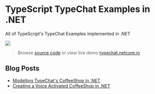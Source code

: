 # TypeScript TypeChat Examples in .NET

All of TypeScript's TypeChat Examples implemented in .NET

[![](https://servicestack.net/img/posts/typescript-typechat-examples/typechat.png)](https://typechat.netcore.io/)

> Browse [source code](https://github.com/NetCoreApps/TypeChatExamples) or view live demo [typechat.netcore.io](https://typechat.netcore.io) 

## Blog Posts

 - [Modelling TypeChat's CoffeeShop in .NET](https://servicestack.net/posts/building-typechat-coffeeshop-modelling)
 - [Creating a Voice Activated CoffeeShop in .NET](https://servicestack.net/posts/voice-activated-typechat-coffeeshop)
